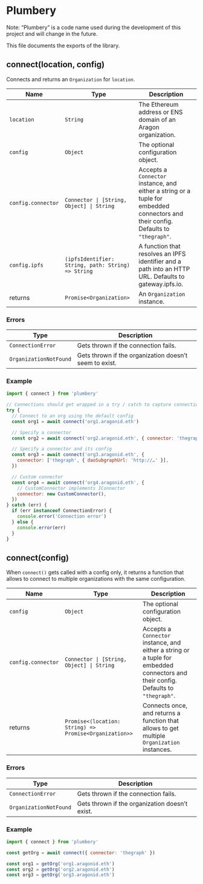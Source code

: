 # Plumbery

Note: “Plumbery” is a code name used during the development of this project and will change in the future.

This file documents the exports of the library.

## connect(location, config)

Connects and returns an `Organization` for `location`.

| Name               | Type                                               | Description                                                                                                                        |
| ------------------ | -------------------------------------------------- | ---------------------------------------------------------------------------------------------------------------------------------- |
| `location`         | `String`                                           | The Ethereum address or ENS domain of an Aragon organization.                                                                      |
| `config`           | `Object`                                           | The optional configuration object.                                                                                                 |
| `config.connector` | `Connector \| [String, Object] \| String`          | Accepts a `Connector` instance, and either a string or a tuple for embedded connectors and their config. Defaults to `"thegraph"`. |
| `config.ipfs`      | `(ipfsIdentifier: String, path: String) => String` | A function that resolves an IPFS identifier and a path into an HTTP URL. Defaults to gateway.ipfs.io.                              |
| returns            | `Promise<Organization>`                            | An `Organization` instance.                                                                                                        |

### Errors

| Type                   | Description                                            |
| ---------------------- | ------------------------------------------------------ |
| `ConnectionError`      | Gets thrown if the connection fails.                   |
| `OrganizationNotFound` | Gets thrown if the organization doesn’t seem to exist. |

### Example

```js
import { connect } from 'plumbery'

// Connections should get wrapped in a try / catch to capture connection errors.
try {
  // Connect to an org using the default config
  const org1 = await connect('org1.aragonid.eth')

  // Specify a connector
  const org2 = await connect('org2.aragonid.eth', { connector: 'thegraph' })

  // Specify a connector and its config
  const org3 = await connect('org3.aragonid.eth', {
    connector: ['thegraph', { daoSubgraphUrl: 'http://…' }],
  })

  // Custom connector
  const org4 = await connect('org4.aragonid.eth', {
    // CustomConnector implements IConnector
    connector: new CustomConnector(),
  })
} catch (err) {
  if (err instanceof ConnectionError) {
    console.error('Connection error')
  } else {
    console.error(err)
  }
}
```

## connect(config)

When `connect()` gets called with a config only, it returns a function that allows to connect to multiple organizations with the same configuration.

| Name               | Type                                                   | Description                                                                                                                        |
| ------------------ | ------------------------------------------------------ | ---------------------------------------------------------------------------------------------------------------------------------- |
| `config`           | `Object`                                               | The optional configuration object.                                                                                                 |
| `config.connector` | `Connector \| [String, Object] \| String`              | Accepts a `Connector` instance, and either a string or a tuple for embedded connectors and their config. Defaults to `"thegraph"`. |
| returns            | `Promise<(location: String) => Promise<Organization>>` | Connects once, and returns a function that allows to get multiple `Organization` instances.                                        |

### Errors

| Type                   | Description                                    |
| ---------------------- | ---------------------------------------------- |
| `ConnectionError`      | Gets thrown if the connection fails.           |
| `OrganizationNotFound` | Gets thrown if the organization doesn’t exist. |

### Example

```js
import { connect } from 'plumbery'

const getOrg = await connect({ connector: 'thegraph' })

const org1 = getOrg('org1.aragonid.eth')
const org2 = getOrg('org2.aragonid.eth')
const org3 = getOrg('org3.aragonid.eth')
```
